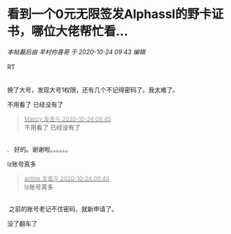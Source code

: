 # 看到一个0元无限签发Alphassl的野卡证书，哪位大佬帮忙看...


<i class="pstatus"> 本帖最后由 羊村你喜哥 于 2020-10-24 09:43 编辑 </i><br />
<br />
RT<br />
<br />
&nbsp; &nbsp; &nbsp; &nbsp; <br />
换了大号，发现大号1权限，还有几个不记得密码了。我太难了。

不用看了 已经没有了 <img src="static/image/smiley/default/lol.gif" smilieid="12" border="0" alt="" /><img src="static/image/smiley/default/lol.gif" smilieid="12" border="0" alt="" /><img src="static/image/smiley/default/lol.gif" smilieid="12" border="0" alt="" /> 

<div class="quote"><blockquote><font size="2"><a href="https://www.hostloc.com/forum.php?mod=redirect&amp;goto=findpost&amp;pid=9344469&amp;ptid=757864" target="_blank"><font color="#999999">Mancy 发表于 2020-10-24 09:45</font></a></font><br />
不用看了 已经没有了</blockquote></div><br />
<img src="static/image/smiley/default/cry.gif" smilieid="4" border="0" alt="" />.&nbsp; &nbsp;好的。谢谢啦。。。。。。

lz账号真多<img src="static/image/smiley/default/lol.gif" smilieid="12" border="0" alt="" />

<div class="quote"><blockquote><font size="2"><a href="https://www.hostloc.com/forum.php?mod=redirect&amp;goto=findpost&amp;pid=9344489&amp;ptid=757864" target="_blank"><font color="#999999">airline 发表于 2020-10-24 09:49</font></a></font><br />
lz账号真多</blockquote></div><br />
<img src="static/image/smiley/default/lol.gif" smilieid="12" border="0" alt="" /> 之前的账号老记不住密码，就新申请了。

没了翻车了
